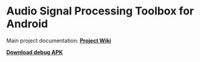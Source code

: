 # Audio Signal Processing Toolbox for Android

Main project documentation: **[Project Wiki](https://github.com/BA17-loma-1/Audio_Signal_Processing_Toolbox/wiki)**

**[Download debug APK](https://georgiou.ch/zhaw/bait17/app/debug/audio_signal_processing_toolbox.apk)**
